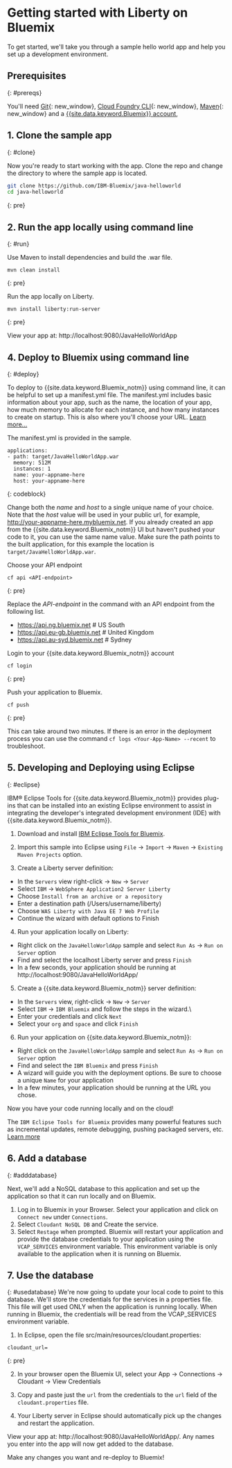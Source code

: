 # Getting started with Liberty on Bluemix
To get started, we'll take you through a sample hello world app and help you set up a development environment.

## Prerequisites
{: #prereqs}

You'll need [Git](https://git-scm.com/downloads){: new_window}, [Cloud Foundry CLI](https://github.com/cloudfoundry/cli#downloads){: new_window}, [Maven](https://maven.apache.org/download.cgi){: new_window} and a [{{site.data.keyword.Bluemix}} account](https://console.ng.bluemix.net/registration/),

## 1. Clone the sample app
{: #clone}

Now you're ready to start working with the app. Clone the repo and change the directory to where the sample app is located.
  ```bash
  git clone https://github.com/IBM-Bluemix/java-helloworld
  cd java-helloworld
  ```
  {: pre}

## 2. Run the app locally using command line
{: #run}

Use Maven to install dependencies and build the .war file.

  ```
  mvn clean install
  ```
  {: pre}

Run the app locally on Liberty.
  ```
  mvn install liberty:run-server
  ```
  {: pre}

View your app at: http://localhost:9080/JavaHelloWorldApp


## 4. Deploy to Bluemix using command line
{: #deploy}

To deploy to {{site.data.keyword.Bluemix_notm}} using command line, it can be helpful to set up a manifest.yml file. The manifest.yml includes basic information about your app, such as the name, the location of your app, how much memory to allocate for each instance, and how many instances to create on startup. This is also where you'll choose your URL. [Learn more...](/docs/manageapps/depapps.html#appmanifest)

The manifest.yml is provided in the sample.

  ```
  applications:
  - path: target/JavaHelloWorldApp.war
    memory: 512M
    instances: 1
    name: your-appname-here
    host: your-appname-here
  ```
  {: codeblock}

Change both the *name* and *host* to a single unique name of your choice. Note that the *host* value will be used in your public url, for example, http://your-appname-here.mybluemix.net. If you already created an app from the {{site.data.keyword.Bluemix_notm}} UI but haven't pushed your code to it, you can use the same name value. Make sure the path points to the built application, for this example the location is `target/JavaHelloWorldApp.war`.

Choose your API endpoint
   ```
   cf api <API-endpoint>
   ```
   {: pre}

Replace the *API-endpoint* in the command with an API endpoint from the following list.
* https://api.ng.bluemix.net # US South
* https://api.eu-gb.bluemix.net # United Kingdom
* https://api.au-syd.bluemix.net # Sydney

Login to your {{site.data.keyword.Bluemix_notm}} account
  ```
  cf login
  ```
  {: pre}

Push your application to Bluemix.
  ```
  cf push
  ```
  {: pre}

This can take around two minutes. If there is an error in the deployment process you can use the command `cf logs <Your-App-Name> --recent` to troubleshoot.

## 5. Developing and Deploying using Eclipse
{: #eclipse}

IBM® Eclipse Tools for {{site.data.keyword.Bluemix_notm}} provides plug-ins that can be installed into an existing Eclipse environment to assist in integrating the developer's integrated development environment (IDE) with {{site.data.keyword.Bluemix_notm}}.

1. Download and install  [IBM Eclipse Tools for Bluemix](https://developer.ibm.com/wasdev/downloads/#asset/tools-IBM_Eclipse_Tools_for_Bluemix).

2. Import this sample into Eclipse using `File` -> `Import` -> `Maven` -> `Existing Maven Projects` option.

3. Create a Liberty server definition:
  - In the `Servers` view right-click -> `New` -> `Server`
  - Select `IBM` -> `WebSphere Application2 Server Liberty`
  - Choose `Install from an archive or a repository`
  - Enter a destination path (/Users/username/liberty)
  - Choose `WAS Liberty with Java EE 7 Web Profile`
  - Continue the wizard with default options to Finish

4. Run your application locally on Liberty:
  - Right click on the `JavaHelloWorldApp` sample and select `Run As` -> `Run on Server` option
  - Find and select the localhost Liberty server and press `Finish`
  - In a few seconds, your application should be running at http://localhost:9080/JavaHelloWorldApp/

5. Create a {{site.data.keyword.Bluemix_notm}} server definition:
  - In the `Servers` view, right-click -> `New` -> `Server`
  - Select `IBM` -> `IBM Bluemix` and follow the steps in the wizard.\
  - Enter your credentials and click `Next`
  - Select your `org` and `space` and click `Finish`

6. Run your application on {{site.data.keyword.Bluemix_notm}}:
  - Right click on the `JavaHelloWorldApp` sample and select `Run As` -> `Run on Server` option
  - Find and select the `IBM Bluemix` and press `Finish`
  - A wizard will guide you with the deployment options. Be sure to choose a unique `Name` for your application
  - In a few minutes, your application should be running at the URL you chose.

Now you have your code running locally and on the cloud!

The `IBM Eclipse Tools for Bluemix` provides many powerful features such as incremental updates, remote debugging, pushing packaged servers, etc. [Learn more](/docs/manageapps/eclipsetools/eclipsetools.html)


## 6. Add a database
{: #adddatabase}

Next, we'll add a NoSQL database to this application and set up the application so that it can run locally and on Bluemix.

1. Log in to Bluemix in your Browser. Select your application and click on `Connect new` under `Connections`.
2. Select `Cloudant NoSQL DB` and Create the service.
3. Select `Restage` when prompted. Bluemix will restart your application and provide the database credentials to your application using the `VCAP_SERVICES` environment variable. This environment variable is only available to the application when it is running on Bluemix.

## 7. Use the database
{: #usedatabase}
We're now going to update your local code to point to this database. We'll store the credentials for the services in a properties file. This file will get used ONLY when the application is running locally. When running in Bluemix, the credentials will be read from the VCAP_SERVICES environment variable.

1. In Eclipse, open the file src/main/resources/cloudant.properties:
  ```
  cloudant_url=
  ```
  {: pre}

2. In your browser open the Bluemix UI, select your App -> Connections -> Cloudant -> View Credentials

3. Copy and paste just the `url` from the credentials to the `url` field of the `cloudant.properties` file.

4. Your Liberty server in Eclipse should automatically pick up the changes and restart the application.

  View your app at: http://localhost:9080/JavaHelloWorldApp/. Any names you enter into the app will now get added to the database.

  Make any changes you want and re-deploy to Bluemix!
